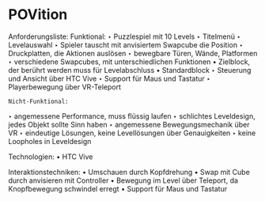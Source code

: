 # POVition

Anforderungsliste:
	Funktional:
‣ Puzzlespiel mit 10 Levels
‣ Titelmenü
‣ Levelauswahl
‣ Spieler tauscht mit anvisiertem Swapcube die Position
‣ Druckplatten, die Aktionen auslösen
‣ bewegbare Türen, Wände, Platformen
‣ verschiedene Swapcubes, mit unterschiedlichen Funktionen
• Zielblock, der berührt werden muss für Levelabschluss 
• Standardblock
‣ Steuerung und Ansicht über HTC Vive
‣ Support für Maus und Tastatur
‣ Playerbewegung über VR-Teleport

	Nicht-Funktional:
‣ angemessene Performance, muss flüssig laufen
‣ schlichtes Leveldesign, jedes Objekt sollte Sinn haben
‣ angemessene Bewegungsmechanik über VR
‣ eindeutige Lösungen, keine Levellösungen über Genauigkeiten
‣ keine Loopholes in Leveldesign

Technologien:
• HTC Vive

Interaktionstechniken:
• Umschauen durch Kopfdrehung
• Swap mit Cube durch anvisieren mit Controller
• Bewegung im Level über Teleport, da Knopfbewegung schwindel erregt
• Support für Maus und Tastatur
